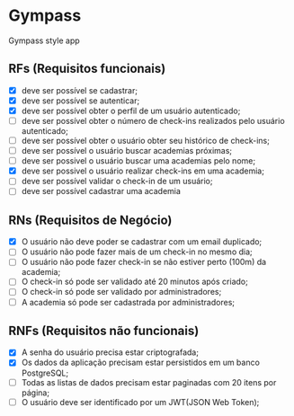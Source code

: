 # Gympass
 
Gympass style app

## RFs (Requisitos funcionais)

- [x] deve ser possível se cadastrar;
- [x] deve ser possível se autenticar;
- [x] deve ser possível obter o perfil de um usuário autenticado;
- [ ] deve ser possível obter o número de check-ins realizados pelo usuário autenticado;
- [ ] deve ser possível obter o usuário obter seu histórico de check-ins;
- [ ] deve ser possível o usuário buscar academias próximas;
- [ ] deve ser possivel o usuário buscar uma academias pelo nome;
- [x] deve ser possivel o usuário realizar check-ins em uma academia;
- [ ] deve ser possível validar o check-in de um usuário;
- [ ] deve ser possível cadastrar uma academia

## RNs (Requisitos de Negócio)

- [x] O usuário não deve poder se cadastrar com um email duplicado;
- [ ] O usuário não pode fazer mais de um check-in no mesmo dia;
- [ ] O usuário não pode fazer check-in se não estiver perto (100m) da academia;
- [ ] O check-in só pode ser validado até 20 minutos após criado;
- [ ] O check-in só pode ser validado por administradores;
- [ ] A academia só pode ser cadastrada por administradores;

## RNFs (Requisitos não funcionais)

- [x] A senha do usuário precisa estar criptografada;
- [x] Os dados da aplicação precisam estar persistidos em um banco PostgreSQL;
- [ ] Todas as listas de dados precisam estar paginadas com 20 itens por página;
- [ ] O usuário deve ser identificado por um JWT(JSON Web Token);